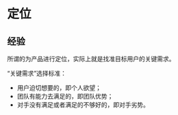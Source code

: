 # 定位

## 经验

所谓的为产品进行定位，实际上就是找准目标用户的关键需求。

“关键需求”选择标准：

* 用户迫切想要的，即个人欲望；
* 团队有能力去满足的，即团队优势；
* 对手没有满足或者满足的不够好的，即对手劣势。



